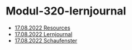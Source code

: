 # Modul-320-lernjournal
- [17.08.2022 Resources](./src/17.08.2022/resources)
- [17.08.2022 Lernjournal](./src/17.08.2022/lernjournal.md)
- [17.08.2022 Schaufenster](./src/17.08.2022/schaufenster.md)

